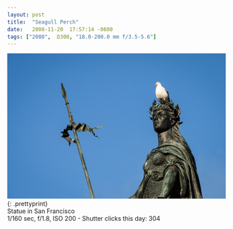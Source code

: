 ```yaml
---
layout: post
title:  "Seagull Perch"
date:   2008-11-20  17:57:14 -0600
tags: ["2008",  D300, "18.0-200.0 mm f/3.5-5.6"]
---
```

![:title](/images/2008/2008_1120_DSC_1224.jpg)
{: .prettyprint}  
Statue in San Francisco  
1/160 sec, f/1.8, ISO 200 - Shutter clicks this day: 304